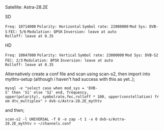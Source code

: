 Satellite: Astra-28.2E

SD

`Freq: 10714000`
`Polarity: Horizontal`
`Symbol rate: 22000000`
`Mod Sys: DVB-S`
`FEC: 5/6`
`Modulation: QPSK`
`Inversion: leave at auto`
`Rolloff: leave at 0.35`

HD

`Freq: 10847000`
`Polarity: Vertical`
`Symbol rate: 23000000`
`Mod Sys: DVB-S2`
`FEC: 2/3`
`Modulation: 8PSK`
`Inversion: leave at auto`
`Rolloff: leave at 0.35`

Alternatively create a conf file and scan using scan-s2, then import
into mythtv-setup (although i haven't had success with this as yet..);

`mysql -e "select case when mod_sys = 'DVB-S' then 'S1' else 'S2' end, frequency, `
`upper(polarity), symbolrate,fec,rolloff * 100, upper(constellation) from dtv_multiplex" > dvb-s/Astra-28.2E_mythtv`

and then;

`scan-s2 -l UNIVERSAL -f 0 -o zap -t 1 -x 0 dvb-s/Astra-28.2E_mythtv > ~/channels.conf`